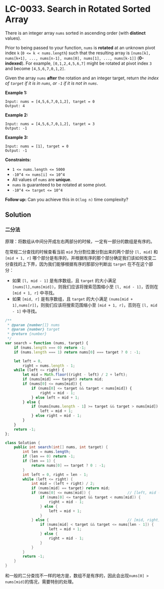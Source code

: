 # LC-0033. Search in Rotated Sorted Array

There is an integer array `nums` sorted in ascending order (with **distinct** values).

Prior to being passed to your function, `nums` is **rotated** at an unknown pivot index `k` (`0 <= k < nums.length`) such that the resulting array is `[nums[k], nums[k+1], ..., nums[n-1], nums[0], nums[1], ..., nums[k-1]]` (**0-indexed**). For example, `[0,1,2,4,5,6,7]` might be rotated at pivot index `3` and become `[4,5,6,7,0,1,2]`.

Given the array `nums` **after** the rotation and an integer target, return _the index of `target` if it is in `nums`, or `-1` if it is not in `nums`_.

**Example 1:**

```text
Input: nums = [4,5,6,7,0,1,2], target = 0
Output: 4
```

**Example 2:**

```text
Input: nums = [4,5,6,7,0,1,2], target = 3
Output: -1
```

**Example 3:**

```text
Input: nums = [1], target = 0
Output: -1
```

**Constraints:**

-   `1 <= nums.length <= 5000`
-   `-10^4 <= nums[i] <= 10^4`
-   All values of `nums` are **unique**.
-   `nums` is guaranteed to be rotated at some pivot.
-   `-10^4 <= target <= 10^4`

**Follow up:** Can you achieve this in `O(log n)` time complexity?

## Solution

### 二分法

原理：将数组从中间分开成左右两部分的时候，一定有一部分的数组是有序的。

在常规二分查找的时候查看当前 `mid` 为分割位置分割出来的两个部分 `[l, mid]` 和 `[mid + 1, r]` 哪个部分是有序的，并根据有序的那个部分确定我们该如何改变二分查找的上下界，因为我们能够根据有序的那部分判断出 `target` 在不在这个部分：

-   如果 `[l, mid - 1]` 是有序数组，且 `target` 的大小满足 `[nums[l],nums[mid])`，则我们应该将搜索范围缩小至 `[l, mid - 1]`，否则在 `[mid + 1, r]` 中寻找。
-   如果 `[mid, r]` 是有序数组，且 `target` 的大小满足 `(nums[mid + 1],nums[r]]`，则我们应该将搜索范围缩小至 `[mid + 1, r]`，否则在 `[l, mid - 1]` 中寻找。

```javascript
/**
 * @param {number[]} nums
 * @param {number} target
 * @return {number}
 */
var search = function (nums, target) {
    if (nums.length === 0) return -1;
    if (nums.length === 1) return nums[0] === target ? 0 : -1;

    let left = 0,
        right = nums.length - 1;
    while (left <= right) {
        let mid = Math.floor((right - left) / 2 + left);
        if (nums[mid] === target) return mid;
        if (nums[0] <= nums[mid]) {
            if (nums[0] <= target && target < nums[mid]) {
                right = mid - 1;
            } else left = mid + 1;
        } else {
            if (nums[nums.length - 1] >= target && target > nums[mid]) {
                left = mid + 1;
            } else right = mid - 1;
        }
    }
    return -1;
};
```

```java
class Solution {
    public int search(int[] nums, int target) {
        int len = nums.length;
        if (len == 0) return -1;
        if (len == 1) {
            return nums[0] == target ? 0 : -1;
        }
        int left = 0, right = len - 1;
        while (left <= right) {
            int mid = (left + right) / 2;
            if (nums[mid] == target) return mid;
            if (nums[0] <= nums[mid]) {                 // [left, mid - 1]是有序数组
                if (nums[0] <= target && target < nums[mid]) {
                    right = mid - 1;
                } else {
                    left = mid + 1;
                }
            } else {                                    // [mid, right]是有序数组
                if (nums[mid] < target && target <= nums[len - 1]) {
                    left = mid + 1;
                } else {
                    right = mid - 1;
                }
            }
        }
        return -1;
    }
}
```

和一般的二分查找不一样的地方是，数组不是有序的，因此会出现`nums[0] > nums[mid]`的情况，需要特别的处理。
